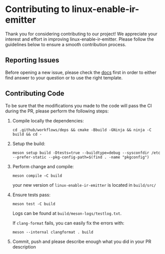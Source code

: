 # Contributing to linux-enable-ir-emitter
Thank you for considering contributing to our project! We appreciate your interest and effort in improving linux-enable-ir-emitter. Please follow the guidelines below to ensure a smooth contribution process.

## Reporting Issues
Before opening a new issue, please check the [docs](docs/README.md) first in order to either find answer to your question or to use the right template.

## Contributing Code
To be sure that the modifications you made to the code will pass the CI during the PR, please perform the following steps:
1. Compile locally the dependencies:
    ```
    cd .github/workflows/deps && cmake -Bbuild -GNinja && ninja -C build && cd -
    ```
2. Setup the build:
    ```
    meson setup build -Dtests=true --buildtype=debug --sysconfdir /etc --prefer-static --pkg-config-path=$(find . -name "pkgconfig")
    ```
3. Perform change and compile:
   ```
   meson compile −C build
   ```
   your new version of `linux-enable-ir-emitter` is located in `build/src/`
4. Ensure tests pass:
   ```
   meson test -C build
   ```
   Logs can be found at `build/meson-logs/testlog.txt`.

   If `clang-format` fails, you can easily fix the errors with:
   ```
   meson --internal clangformat . build
   ```
5. Commit, push and please describe enough what you did in your PR description
